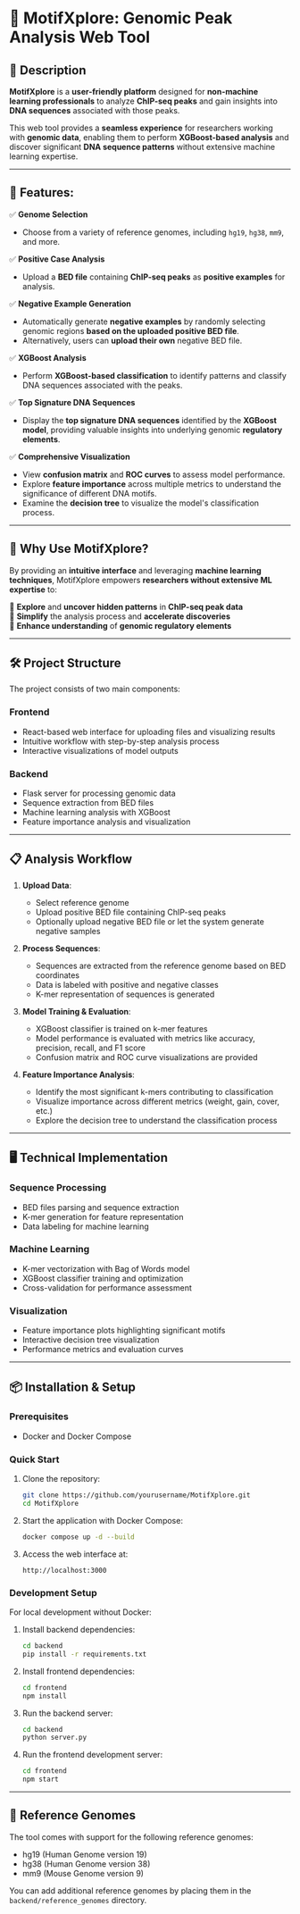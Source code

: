 # 🧬 MotifXplore: Genomic Peak Analysis Web Tool

## 📖 Description
**MotifXplore** is a **user-friendly platform** designed for **non-machine learning professionals** to analyze **ChIP-seq peaks** and gain insights into **DNA sequences** associated with those peaks.  

This web tool provides a **seamless experience** for researchers working with **genomic data**, enabling them to perform **XGBoost-based analysis** and discover significant **DNA sequence patterns** without extensive machine learning expertise.

---

## 🚀 Features:

✅ **Genome Selection**  
   - Choose from a variety of reference genomes, including `hg19`, `hg38`, `mm9`, and more.  

✅ **Positive Case Analysis**  
   - Upload a **BED file** containing **ChIP-seq peaks** as **positive examples** for analysis.  

✅ **Negative Example Generation**  
   - Automatically generate **negative examples** by randomly selecting genomic regions **based on the uploaded positive BED file**.  
   - Alternatively, users can **upload their own** negative BED file.  

✅ **XGBoost Analysis**  
   - Perform **XGBoost-based classification** to identify patterns and classify DNA sequences associated with the peaks.  

✅ **Top Signature DNA Sequences**  
   - Display the **top signature DNA sequences** identified by the **XGBoost model**, providing valuable insights into underlying genomic **regulatory elements**.  

✅ **Comprehensive Visualization**  
   - View **confusion matrix** and **ROC curves** to assess model performance.
   - Explore **feature importance** across multiple metrics to understand the significance of different DNA motifs.
   - Examine the **decision tree** to visualize the model's classification process.

---

## 🔬 Why Use MotifXplore?
By providing an **intuitive interface** and leveraging **machine learning techniques**, MotifXplore empowers **researchers without extensive ML expertise** to:  

🔹 **Explore** and **uncover hidden patterns** in **ChIP-seq peak data**  
🔹 **Simplify** the analysis process and **accelerate discoveries**  
🔹 **Enhance understanding** of **genomic regulatory elements**  

---

## 🛠️ Project Structure

The project consists of two main components:

### Frontend
- React-based web interface for uploading files and visualizing results
- Intuitive workflow with step-by-step analysis process
- Interactive visualizations of model outputs

### Backend
- Flask server for processing genomic data
- Sequence extraction from BED files
- Machine learning analysis with XGBoost
- Feature importance analysis and visualization

---

## 📋 Analysis Workflow

1. **Upload Data**: 
   - Select reference genome
   - Upload positive BED file containing ChIP-seq peaks
   - Optionally upload negative BED file or let the system generate negative samples

2. **Process Sequences**:
   - Sequences are extracted from the reference genome based on BED coordinates
   - Data is labeled with positive and negative classes
   - K-mer representation of sequences is generated

3. **Model Training & Evaluation**:
   - XGBoost classifier is trained on k-mer features
   - Model performance is evaluated with metrics like accuracy, precision, recall, and F1 score
   - Confusion matrix and ROC curve visualizations are provided

4. **Feature Importance Analysis**:
   - Identify the most significant k-mers contributing to classification
   - Visualize importance across different metrics (weight, gain, cover, etc.)
   - Explore the decision tree to understand the classification process

---

## 🖥️ Technical Implementation

### Sequence Processing
- BED files parsing and sequence extraction
- K-mer generation for feature representation
- Data labeling for machine learning

### Machine Learning
- K-mer vectorization with Bag of Words model
- XGBoost classifier training and optimization
- Cross-validation for performance assessment

### Visualization
- Feature importance plots highlighting significant motifs
- Interactive decision tree visualization
- Performance metrics and evaluation curves

---

## 📦 Installation & Setup

### Prerequisites
- Docker and Docker Compose

### Quick Start
1. Clone the repository:
   ```bash
   git clone https://github.com/yourusername/MotifXplore.git
   cd MotifXplore
   ```

2. Start the application with Docker Compose:
   ```bash
   docker compose up -d --build
   ```

3. Access the web interface at:
   ```
   http://localhost:3000
   ```

### Development Setup
For local development without Docker:

1. Install backend dependencies:
   ```bash
   cd backend
   pip install -r requirements.txt
   ```

2. Install frontend dependencies:
   ```bash
   cd frontend
   npm install
   ```

3. Run the backend server:
   ```bash
   cd backend
   python server.py
   ```

4. Run the frontend development server:
   ```bash
   cd frontend
   npm start
   ```

---

## 🧪 Reference Genomes

The tool comes with support for the following reference genomes:
- hg19 (Human Genome version 19)
- hg38 (Human Genome version 38)
- mm9 (Mouse Genome version 9)

You can add additional reference genomes by placing them in the `backend/reference_genomes` directory.

